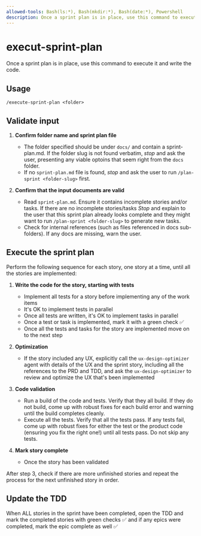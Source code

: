 ```yaml
---
allowed-tools: Bash(ls:*), Bash(mkdir:*), Bash(date:*), Powershell
description: Once a sprint plan is in place, use this command to execute it and write the code.
---
```

# execut-sprint-plan
Once a sprint plan is in place, use this command to execute it and write the code.

## Usage
```
/execute-sprint-plan <folder>
```

## Validate input
1. **Confirm folder name and sprint plan file**
   - The folder specified should be under `docs/` and contain a sprint-plan.md. If the folder slug is not found verbatim, *stop* and ask the user, presenting any viable optoins that seem right from the `docs` folder. 
   - If no `sprint-plan.md` file is found, *stop* and ask the user to run `/plan-sprint <folder-slug>` first.

2. **Confirm that the input documents are valid**
   - Read `sprint-plan.md`. Ensure it contains incomplete stories and/or tasks. If there are no incomplete stories/tasks *Stop* and explain to the user that this sprint plan already looks complete and they might want to run `/plan-sprint <folder-slug>` to generate new tasks.
   - Check for internal references (such as files referenced in docs sub-folders). If any docs are missing, warn the user.

## Execute the sprint plan

Perform the following sequence for each story, one story at a time, until all the stories are implemented:

1. **Write the code for the story, starting with tests**
    - Implement all tests for a story before implementing any of the work items
    - It's OK to implement tests in parallel
    - Once all tests are written, it's OK to implement tasks in parallel
    - Once a test or task is implemented, mark it with a green check ✅
    - Once all the tests and tasks for the story are implemented move on to the next step

2. **Optimization**
    - If the story included any UX, explicitly call the `ux-design-optimizer` agent with details of the UX and the sprint story, including all the references to the PRD and TDD, and ask the `ux-design-optimizer` to review and optimize the UX that's been implemented

3. **Code validation**
    - Run a build of the code and tests.  Verify that they all build. If they do not build, come up with robust fixes for each build error and warning until the build completes cleanly.
    - Execute all the tests. Verify that all the tests pass. If any tests fail, come up with robust fixes for either the test or the product code (ensuring you fix the right one!) until all tests pass. Do not skip any tests.

4. **Mark story complete**
    - Once the story has been validated

After step 3, check if there are more unfinished stories and repeat the process for the next unfinished story in order.

## Update the TDD

When ALL stories in the sprint have been completed, open the TDD and mark the completed stories with green checks ✅ and if any epics were completed, mark the epic complete as well ✅